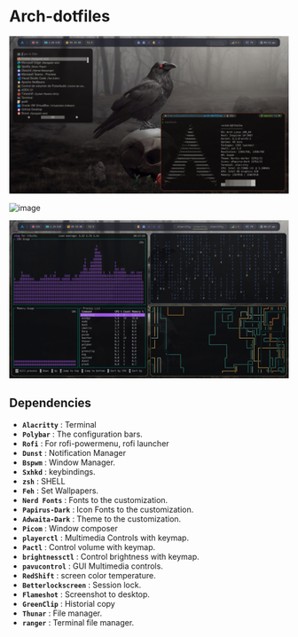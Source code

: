 # Arch-dotfiles

![image](/Images/image-1.png)

![image](/Images/image-4.png)

![image](/Images/image-3.png)


## Dependencies

- **`Alacritty`** : Terminal
- **`Polybar`** : The configuration bars.
- **`Rofi`** : For rofi-powermenu, rofi launcher
- **`Dunst`** : Notification Manager
- **`Bspwm`** : Window Manager.
- **`Sxhkd`** : keybindings.
- **`zsh`** : SHELL
- **`Feh`** : Set Wallpapers.
- **`Nerd Fonts`** : Fonts to the customization.
- **`Papirus-Dark`** :  Icon Fonts to the customization.
- **`Adwaita-Dark`** : Theme to the customization.
- **`Picom`** : Window composer
- **`playerctl`** : Multimedia Controls with keymap. 
- **`Pactl`** : Control volume with keymap.
- **`brightnessctl`** : Control brightness with keymap.
- **`pavucontrol`** : GUI Multimedia controls.
- **`RedShift`** : screen color temperature.
- **`Betterlockscreen`** : Session lock.
- **`Flameshot`** : Screenshot to desktop.
- **`GreenClip`** : Historial copy
- **`Thunar`** : File manager.
- **`ranger`** : Terminal file manager.
